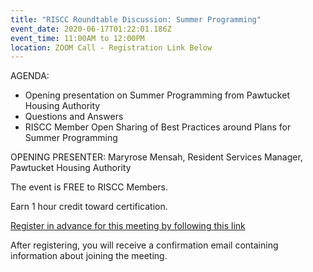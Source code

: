 ```yaml
---
title: "RISCC Roundtable Discussion: Summer Programming"
event_date: 2020-06-17T01:22:01.186Z
event_time: 11:00AM to 12:00PM
location: ZOOM Call - Registration Link Below
---
```

AGENDA:    

* Opening presentation on Summer Programming from Pawtucket Housing Authority
* Questions and Answers
* RISCC Member Open Sharing of Best Practices around Plans for Summer Programming

OPENING PRESENTER: Maryrose Mensah, Resident Services Manager, Pawtucket Housing Authority

The event is FREE to RISCC Members. 

Earn 1 hour credit toward certification. 

[Register in advance for this meeting by following this link](https://us02web.zoom.us/meeting/register/tZMudOugrTgvEt2542aoxuQanX8civYm_vnM)

After registering, you will receive a confirmation email containing information about joining the meeting.